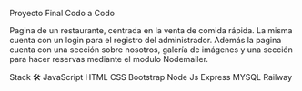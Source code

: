 
Proyecto Final Codo a Codo

Pagina de un restaurante, centrada en la venta de comida rápida.
La misma cuenta con un login para el registro del administrador. 
Además la pagina cuenta con una sección sobre nosotros, galería de imágenes 
y una sección para hacer reservas mediante el modulo Nodemailer.

Stack 🛠️
JavaScript
HTML
CSS
Bootstrap
Node Js
Express 
MYSQL
Railway 
